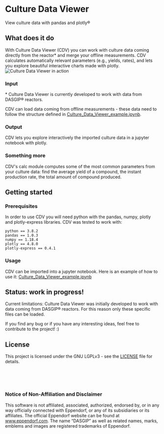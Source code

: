 # Culture Data Viewer
View culture data with pandas and plotly®


## What does it do
With Culture Data Viewer (CDV) you can work with culture data coming directly from the reactor\* and merge your offline measurements. CDV calculates automatically relevant parameters (e.g., yields, rates), and lets you explore beautiful interactive charts made with plotly.
<br>
![Culture Data Viewer in action](Screenshots/CDV2.PNG?raw=true)

### Input
\* Culture Data Viewer is currently developed to work with data from DASGIP® reactors.

CDV can load data coming from offline measurements - these data need to follow the structure defined in [Culture_Data_Viewer_example.ipynb](Culture_Data_Viewer_example.ipynb).


### Output
CDV lets you explore interactively the imported culture data in a jupyter notebook with plotly.


### Something more
CDV's calc module computes some of the most common parameters from your culture data: find the average yield of a compound, the instant production rate, the total amount of compound produced.


## Getting started


### Prerequisites
In order to use CDV you will need python with the pandas, numpy, plotly and plotly-express libraries.
CDV was tested to work with:
```
python == 3.8.2 
pandas == 1.0.3
numpy == 1.18.4
plotly == 4.8.0
plotly-express == 0.4.1
```

### Usage

CDV can be imported into a jupyter notebook. Here is an example of how to use it: [Culture_Data_Viewer_example.ipynb](Culture_Data_Viewer_example.ipynb)




## Status: work in progress!

Current limitations:
Culture Data Viewer was initially developed to work with data coming from DASGIP® reactors. For this reason only these specific files can be loaded.

If you find any bug or if you have any interesting ideas, feel free to contribute to the project! :)


 



## License

This project is licensed under the GNU LGPLv3 - see the [LICENSE](LICENSE) file for details.





<br><br><br>

### Notice of Non-Affiliation and Disclaimer

This software is not affiliated, associated, authorized, endorsed by, or in any way officially connected with Eppendorf, or any of its subsidiaries or its affiliates. The official Eppendorf website can be found at www.eppendorf.com. The name “DASGIP” as well as related names, marks, emblems and images are registered trademarks of Eppendorf. 
